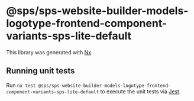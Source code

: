 # @sps/sps-website-builder-models-logotype-frontend-component-variants-sps-lite-default

This library was generated with [Nx](https://nx.dev).

## Running unit tests

Run `nx test @sps/sps-website-builder-models-logotype-frontend-component-variants-sps-lite-default` to execute the unit tests via [Jest](https://jestjs.io).
